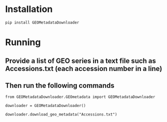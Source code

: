 # Installation

```r{}
pip install GEOMetadataDownloader
```
# Running
## Provide a list of GEO series in a text file such as Accessions.txt (each accession number in a line)
## Then run the following commands


```r{}
from GEOMetadataDownloader.GEOmetadata import GEOMetadataDownloader
```

```r{}
downloader = GEOMetadataDownloader()
```

```r{}
downloader.download_geo_metadata("Accessions.txt")
```
